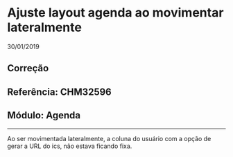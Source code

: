 # Ajuste layout agenda ao movimentar lateralmente
30/01/2019
## Correção
## Referência: CHM32596
## Módulo: Agenda
***

Ao ser movimentada lateralmente, a coluna do usuário com a opção de gerar a URL do ics, não estava ficando fixa.